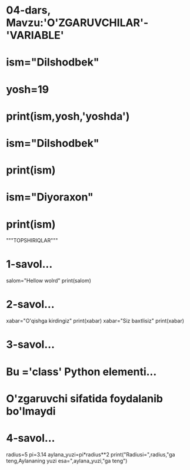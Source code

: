 # 04-dars, Mavzu:'O'ZGARUVCHILAR'-'VARIABLE'

# ism="Dilshodbek"
# yosh=19
# print(ism,yosh,'yoshda')

# ism="Dilshodbek"
# print(ism)
# ism="Diyoraxon"
# print(ism)

"""TOPSHIRIQLAR"""

# 1-savol...
salom="Hellow wolrd"
print(salom)

# 2-savol...
xabar="O'qishga kirdingiz"
print(xabar)
xabar="Siz baxtlisiz"
print(xabar)

# 3-savol...
# Bu ='class' Python elementi...
# O'zgaruvchi sifatida foydalanib bo'lmaydi

# 4-savol...
radius=5
pi=3.14
aylana_yuzi=pi*radius**2
print("Radiusi=",radius,"ga teng,Aylananing yuzi esa=",aylana_yuzi,"ga teng")
